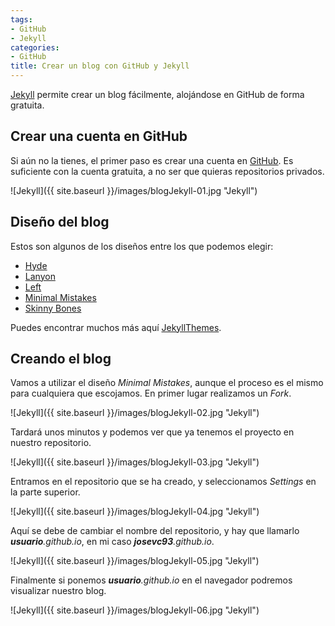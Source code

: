 ```yaml
---
tags:
- GitHub
- Jekyll
categories:
- GitHub
title: Crear un blog con GitHub y Jekyll
---
```

[Jekyll](http://jekyllrb.com/) permite crear un blog fácilmente, alojándose en GitHub de forma gratuita. 

## Crear una cuenta en GitHub

Si aún no la tienes, el primer paso es crear una cuenta en [GitHub](https://github.com/). Es suficiente con la cuenta gratuita, a no ser que quieras repositorios privados.

![Jekyll]({{ site.baseurl }}/images/blogJekyll-01.jpg "Jekyll")

## Diseño del blog

Estos son algunos de los diseños entre los que podemos elegir:

* [Hyde](https://github.com/poole/hyde)
* [Lanyon](https://github.com/poole/lanyon)
* [Left](https://github.com/holman/left)
* [Minimal Mistakes](https://github.com/mmistakes/minimal-mistakes)
* [Skinny Bones](https://github.com/mmistakes/skinny-bones-jekyll)

Puedes encontrar muchos más aquí [JekyllThemes](http://jekyllthemes.org/).

## Creando el blog

Vamos a utilizar el diseño *Minimal Mistakes*, aunque el proceso es el mismo para cualquiera que escojamos. En primer lugar realizamos un *Fork*.

![Jekyll]({{ site.baseurl }}/images/blogJekyll-02.jpg "Jekyll")

Tardará unos minutos y podemos ver que ya tenemos el proyecto en nuestro repositorio.

![Jekyll]({{ site.baseurl }}/images/blogJekyll-03.jpg "Jekyll")

Entramos en el repositorio que se ha creado, y seleccionamos *Settings* en la parte superior.

![Jekyll]({{ site.baseurl }}/images/blogJekyll-04.jpg "Jekyll")

Aquí se debe de cambiar el nombre del repositorio, y hay que llamarlo _**usuario**.github.io_, en mi caso _**josevc93**.github.io_.

![Jekyll]({{ site.baseurl }}/images/blogJekyll-05.jpg "Jekyll")

Finalmente si ponemos _**usuario**.github.io_ en el navegador podremos visualizar nuestro blog.

![Jekyll]({{ site.baseurl }}/images/blogJekyll-06.jpg "Jekyll")

